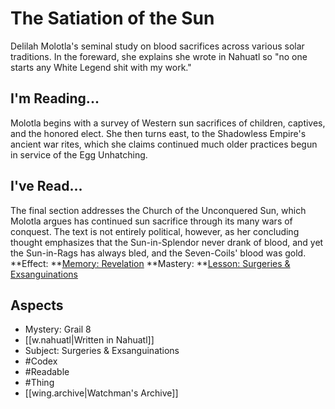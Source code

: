 # The Satiation of the Sun
Delilah Molotla's seminal study on blood sacrifices across various solar traditions. In the foreward, she explains she wrote in Nahuatl so "no one starts any White Legend shit with my work."
## I'm Reading...
Molotla begins with a survey of Western sun sacrifices of children, captives, and the honored elect. She then turns east, to the Shadowless Empire's ancient war rites, which she claims continued much older practices begun in service of the Egg Unhatching.
## I've Read...
The final section addresses the Church of the Unconquered Sun, which Molotla argues has continued sun sacrifice through its many wars of conquest. The text is not entirely political, however, as her concluding thought emphasizes that the Sun-in-Splendor never drank of blood, and yet the Sun-in-Rags has always bled, and the Seven-Coils' blood was gold.
**Effect: **[Memory: Revelation](https://uadaf.theevilroot.xyz/rowenarium/element/mem.revelation)
**Mastery: **[Lesson: Surgeries & Exsanguinations](https://uadaf.theevilroot.xyz/rowenarium/element/x.surgeries.exsanguinations)
## Aspects
- Mystery: Grail 8
- [[w.nahuatl|Written in Nahuatl]]
- Subject: Surgeries & Exsanguinations
- #Codex
- #Readable
- #Thing
- [[wing.archive|Watchman's Archive]]